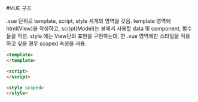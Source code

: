 #VUE 구조

.vue 단위로 template, script, style 세개의 영역을 갖음.
template 영역에 html(View)을 작성하고, 
script(Model)는 뷰에서 사용할 data 및 component, 함수들을 작성.
style 에는 View단의 표현을 구현하는데, 한 .vue 영역에만 스타일을
적용하고 싶을 경우 scoped 속성을 사용.


```html
<template>
</template>

<script>
</script>

<style scoped>
</style>
```